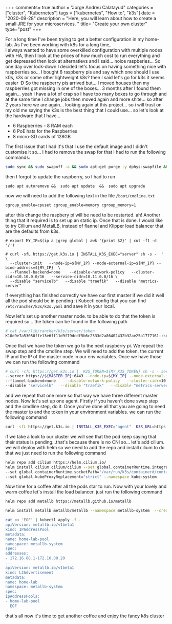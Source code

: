 +++
comments= true
author = "Jorge Andreu Calatayud"
categories = ["cluster", "Kubernetes"]
tags = ["kubernetes", "How to", "k3s"]
date = "2020-09-28"
description = "Here, you will learn about how to create a small JRE for your microservices. "
title= "Create your own cluster"
type="post"
+++

For a long time I've been trying to get a better configuration in my home-lab. As I've been working with k8s for a long time,  
I always wanted to have some overkilled configuration with multiple nodes with HA, then I look at the prices of how much cost to run everything and get depressed then look at alternatievs and I said... noice raspberies...
So one day over lock-down I decided let's focus on having something nice with raspberries so...
I bought 6 raspberry pis and say which one should I use k0s, k3s or some other lightweight k8s? then I said let's go for k3s it seems easier :D So the raspberry pis arrived but...
I moved houses then my raspberries got missing in one of the boxes...
3 months after I found them again... yeah I have a lot of crap so I have too many boxes to go through and at the same time I change jobs then moved again and more shite...
so after 2 years here we are again... looking again at this project... so i will trust on my old me saying the k3s is the best thing that I could use... so let's look at the hardware that I have...

- 6 Raspberries - 8 RAM each
- 6 PoE hats for the Raspberries
- 8 micro-SD cards of 128GB

The first issue that I had it's that I use the default image and  I didn't customise it so... I had to remove the swap for that I had to run the following commands:

```bash
sudo sync && sudo swapoff -a && sudo apt-get purge -y dphys-swapfile && sudo rm /var/swap && sudo sync
```

then I forgot to update the raspberry, so I had to run

```
sudo apt autoremove &&  sudo apt update  &&  sudo apt upgrade 
```

now we will need to add the following text in the file `/boot/cmdline.txt`
```txt
cgroup_enable=cpuset cgroup_enable=memory cgroup_memory=1 
```
after this change the raspbery pi will be need to be restarted. ah! Another thing that it required is to set up an static ip.
Once that is done. I would like to try Cillium and MetalLB, instead of flannel and Klipper load balancer that are the defaults from k3s.

```shell
# export MY_IP=$(ip a |grep global | awk '{print $2}' | cut -f1 -d '/')

# curl -sfL https://get.k3s.io | INSTALL_K3S_EXEC="server" sh -s -  ' \
  --cluster-init   --node-ip=${MY_IP} --node-external-ip=${MY_IP} --bind-address=${MY_IP}  \
  --flannel-backend=none    --disable-network-policy   --cluster-cidr=10.10.0.0/16   --service-cidr=10.11.0.0/16 \
  --disable "servicelb"   --disable "traefik"   --disable "metrics-server"
```

if everything has finished correctly we have our first master if we did it well all the pod should be in pending :)
Kubectl config that you can find `/etc/rancher/k3s/k3s.yaml` and save it in your local.

Now let's set up another master node. to be able to do that the token is required so... the token can be found in the following path

```bash
# cat /var/lib/rancher/k3s/server/token
K10d9e7a53050ffe13e6ff11d9f79dcdf5b6c2533d2a86402432b32ae25a1777161::server:30a4477614dadd20a0857ca2da65f4b8
```
Once that we have the token we go to the next raspberry pi. We repeat the swap step and the cmdline step. We will need to add the token, the current IP and the IP of the master node in our env variables. Once we have those we can run the following command   
```bash
# curl -sfL https://get.k3s.io |  K3S_TOKEN=${MY_K3S_TOKEN} sh -s - server \
--server https://${MASTER_IP}:6443 --node-ip=${MY_IP} --node-external-ip=${MY_IP} --bind-address=${MY_IP}  \
--flannel-backend=none    --disable-network-policy   --cluster-cidr=10.10.0.0/16   --service-cidr=10.11.0.0/16 \
--disable "servicelb"   --disable "traefik"   --disable "metrics-server"
```
and we repeat that one more so that way we have three different master nodes.
Now let's set up one agent. Firstly if you haven't done  swap step and the cmdline step, do it. Once you've done all that you are going to need the master ip and the token in your environment variables. we can run the following command

```bash
curl -sfL https://get.k3s.io | INSTALL_K3S_EXEC="agent"  K3S_URL=https://${MASTER_IP}:6443 K3S_TOKEN=${MY_K3S_TOKEN}  sh -
```

if we take a look to our cluster we will see that the pod keep saying that their status is pending...that's because there is no CNI so... let's add cilium. we will deploy with helm so we need to add the repo and install cilium to do that we just need to run the following command
```bash
helm repo add cilium https://helm.cilium.io/
helm install cilium cilium/cilium --set global.containerRuntime.integration="containerd" \
--set global.containerRuntime.socketPath="/var/run/k3s/containerd/containerd.sock" \
--set global.kubeProxyReplacement="strict" --namespace kube-system
```
Now time for a coffee after all the pods star to run. Now with your lovely and warm coffee let's install the load balancer. just run the following command  
```bash
helm repo add metallb https://metallb.github.io/metallb

helm install metallb metallb/metallb --namespace metallb-system  --create-namespace

cat << 'EOF' | kubectl apply -f -
apiVersion: metallb.io/v1beta1
kind: IPAddressPool
metadata:
name: home-lab-pool
namespace: metallb-system
spec:
addresses:
- 172.16.88.1-172.16.88.20
---
apiVersion: metallb.io/v1beta1
kind: L2Advertisement
metadata:
name: home-lab
namespace: metallb-system
spec:
ipAddressPools:
- home-lab-pool
  EOF
```
that's all now it's time to get another coffee and enjoy the fancy k8s cluster 